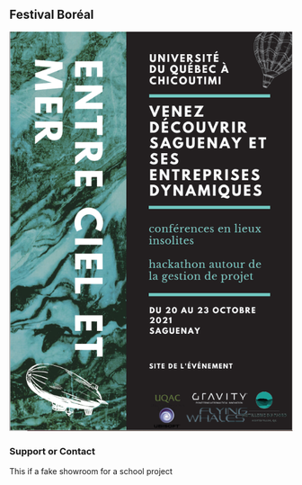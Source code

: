 ## Festival Boréal
![Affiche du festival](https://github.com/ethicnology/festival-boreal/blob/gh-pages/affiche-festival-boreal.PNG "Affiche du festival")

### Support or Contact

This if a fake showroom for a school project
